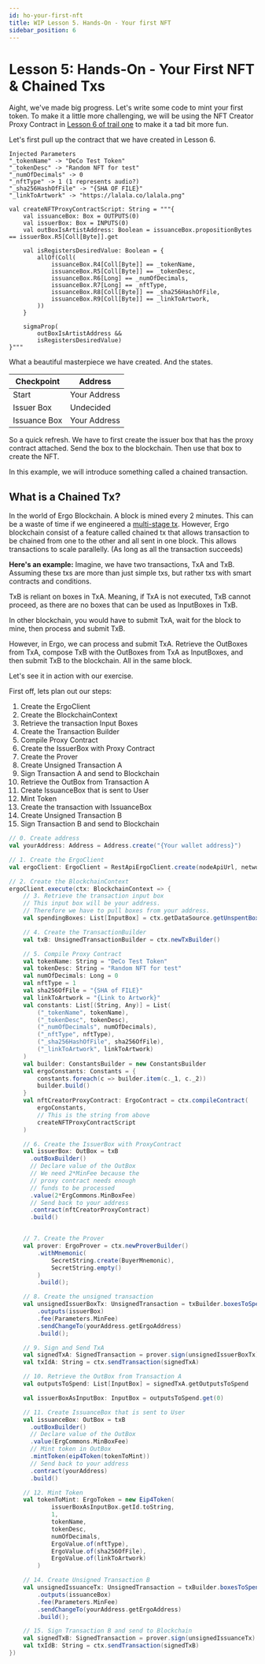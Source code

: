 ```yaml
---
id: ho-your-first-nft
title: WIP Lesson 5. Hands-On - Your first NFT
sidebar_position: 6
---
```


# Lesson 5: Hands-On - Your First NFT & Chained Txs

Aight, we've made big progress. Let's write some code to mint your first token. To make it a little more challenging, we will be using the NFT Creator Proxy Contract in [Lesson 6 of trail one](../trail1-eutxo-n-nfts/6-ho-designing-an-nft-creator-proxy-contract.md) to make it a tad bit more fun.

Let's first pull up the contract that we have created in Lesson 6.

```
Injected Parameters
"_tokenName" -> "DeCo Test Token"
"_tokenDesc" -> "Random NFT for test"
"_numOfDecimals" -> 0
"_nftType" -> 1 (1 represents audio?)
"_sha256HashOfFile" -> "{SHA OF FILE}"
"_linkToArtwork" -> "https://lalala.co/lalala.png"

val createNFTProxyContractScript: String = """{
    val issuanceBox: Box = OUTPUTS(0)
    val issuerBox: Box = INPUTS(0)
    val outBoxIsArtistAddress: Boolean = issuanceBox.propositionBytes == issuerBox.R5[Coll[Byte]].get

    val isRegistersDesiredValue: Boolean = {
        allOf(Coll(
            issuanceBox.R4[Coll[Byte]] == _tokenName,
            issuanceBox.R5[Coll[Byte]] == _tokenDesc,
            issuanceBox.R6[Long] == _numOfDecimals,
            issuanceBox.R7[Long] == _nftType,
            issuanceBox.R8[Coll[Byte]] == _sha256HashOfFile,
            issuanceBox.R9[Coll[Byte]] == _linkToArtwork,
        ))
    }

    sigmaProp(
        outBoxIsArtistAddress &&
        isRegistersDesiredValue)
}"""
```

What a beautiful masterpiece we have created. And the states.

| Checkpoint   | Address      |
| ------------ | ------------ |
| Start        | Your Address |
| Issuer Box   | Undecided    |
| Issuance Box | Your Address |

So a quick refresh. We have to first create the issuer box that has the proxy contract attached. Send the box to the blockchain. Then use that box to create the NFT.

In this example, we will introduce something called a chained transaction.

## What is a Chained Tx?

In the world of Ergo Blockchain. A block is mined every 2 minutes. This can be a waste of time if we engineered a [multi-stage tx](../trail3-multi-stage-txs-n-contracts/1-k-what-is-a-multi-stage-tx.md). However, Ergo blockchain consist of a feature called chained tx that allows transaction to be chained from one to the other and all sent in one block. This allows transactions to scale parallelly. (As long as all the transaction succeeds)

**Here's an example:**
Imagine, we have two transactions, TxA and TxB. Assuming these txs are more than just simple txs, but rather txs with smart contracts and conditions.

TxB is reliant on boxes in TxA. Meaning, if TxA is not executed, TxB cannot proceed, as there are no boxes that can be used as InputBoxes in TxB.

In other blockchain, you would have to submit TxA, wait for the block to mine, then process and submit TxB.

However, in Ergo, we can process and submit TxA. Retrieve the OutBoxes from TxA, compose TxB with the OutBoxes from TxA as InputBoxes, and then submit TxB to the blockchain. All in the same block.

Let's see it in action with our exercise.

First off, lets plan out our steps:

1. Create the ErgoClient
2. Create the BlockchainContext
3. Retrieve the transaction Input Boxes
4. Create the Transaction Builder
5. Compile Proxy Contract
6. Create the IssuerBox with Proxy Contract
7. Create the Prover
8. Create Unsigned Transaction A
9. Sign Transaction A and send to Blockchain
10. Retrieve the OutBox from Transaction A
11. Create IssuanceBox that is sent to User
12. Mint Token
13. Create the transaction with IssuanceBox
14. Create Unsigned Transaction B
15. Sign Transaction B and send to Blockchain

```scala
// 0. Create address
val yourAddress: Address = Address.create("{Your wallet address}")

// 1. Create the ErgoClient
val ergoClient: ErgoClient = RestApiErgoClient.create(nodeApiUrl, networkType, nodeApiKey, explorerURL)

// 2. Create the BlockchainContext
ergoClient.execute(ctx: BlockchainContext => {
    // 3. Retrieve the transaction input box
    // This input box will be your address.
    // Therefore we have to pull boxes from your address.
    val spendingBoxes: List[InputBox] = ctx.getDataSource.getUnspentBoxesFor(yourAddress, 0, 100)

    // 4. Create the TransactionBuilder
    val txB: UnsignedTransactionBuilder = ctx.newTxBuilder()

    // 5. Compile Proxy Contract
    val tokenName: String = "DeCo Test Token"
    val tokenDesc: String = "Random NFT for test"
    val numOfDecimals: Long = 0
    val nftType = 1
    val sha256OfFile = "{SHA of FILE}"
    val linkToArtwork = "{Link to Artwork}"
    val constants: List[(String, Any)] = List(
        ("_tokenName", tokenName),
        ("_tokenDesc", tokenDesc),
        ("_numOfDecimals", numOfDecimals),
        ("_nftType", nftType),
        ("_sha256HashOfFile", sha256OfFile),
        ("_linkToArtwork", linkToArtwork)
    )
    val builder: ConstantsBuilder = new ConstantsBuilder
    val ergoConstants: Constants = {
        constants.foreach(c => builder.item(c._1, c._2))
        builder.build()
    }
    val nftCreatorProxyContract: ErgoContract = ctx.compileContract(
        ergoConstants,
        // This is the string from above
        createNFTProxyContractScript
    )

    // 6. Create the IssuerBox with ProxyContract
    val issuerBox: OutBox = txB
      .outBoxBuilder()
      // Declare value of the OutBox
      // We need 2*MinFee because the
      // proxy contract needs enough
      // funds to be processed
      .value(2*ErgCommons.MinBoxFee)
      // Send back to your address
      .contract(nftCreatorProxyContract)
      .build()


    // 7. Create the Prover
	val prover: ErgoProver = ctx.newProverBuilder()
		.withMnemonic(
			SecretString.create(BuyerMnemonic),
			SecretString.empty()
		)
		.build();

	// 8. Create the unsigned transaction
	val unsignedIssuerBoxTx: UnsignedTransaction = txBuilder.boxesToSpend(spendingBoxes)
		.outputs(issuerBox)
		.fee(Parameters.MinFee)
		.sendChangeTo(yourAddress.getErgoAddress)
		.build();

	// 9. Sign and Send TxA
	val signedTxA: SignedTransaction = prover.sign(unsignedIssuerBoxTx)
	val txIdA: String = ctx.sendTransaction(signedTxA)

    // 10. Retrieve the OutBox from Transaction A
    val outputsToSpend: List[InputBox] = signedTxA.getOutputsToSpend

    val issuerBoxAsInputBox: InputBox = outputsToSpend.get(0)

    // 11. Create IssuanceBox that is sent to User
    val issuanceBox: OutBox = txB
      .outBoxBuilder()
      // Declare value of the OutBox
      .value(ErgCommons.MinBoxFee)
      // Mint token in OutBox
      .mintToken(eip4Token(tokenToMint))
      // Send back to your address
      .contract(yourAddress)
      .build()

    // 12. Mint Token
    val tokenToMint: ErgoToken = new Eip4Token(
            issuerBoxAsInputBox.getId.toString,
            1,
            tokenName,
            tokenDesc,
            numOfDecimals,
            ErgoValue.of(nftType),
            ErgoValue.of(sha256OfFile),
            ErgoValue.of(linkToArtwork)
        )

    // 14. Create Unsigned Transaction B
	val unsignedIssuanceTx: UnsignedTransaction = txBuilder.boxesToSpend(issuerBoxAsInputBox)
		.outputs(issuanceBox)
		.fee(Parameters.MinFee)
		.sendChangeTo(yourAddress.getErgoAddress)
		.build();

    // 15. Sign Transaction B and send to Blockchain
	val signedTxB: SignedTransaction = prover.sign(unsignedIssuanceTx)
	val txIdB: String = ctx.sendTransaction(signedTxB)
})
```
